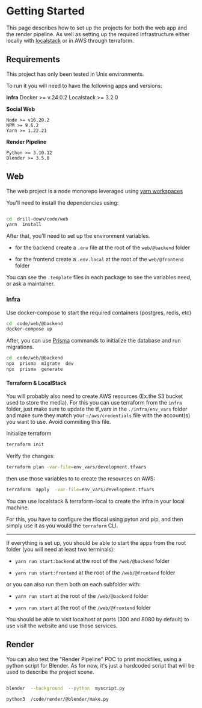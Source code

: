 
# Getting Started

This page describes how to set up the projects for both the web app and the render pipeline. As well as setting up the required infrastructure either locally with [localstack](https://www.localstack.cloud/) or in AWS through terraform.
  

## Requirements

This project has only been tested in Unix environments.

To run it you will need to have the following apps and versions:

  

**Infra**
Docker >= v.24.0.2
Localstack >= 3.2.0


**Social Web**

```
Node >= v16.20.2
NPM >= 9.6.2
Yarn >= 1.22.21
```
  

**Render Pipeline**

```
Python >= 3.10.12
Blender >= 3.5.0
```



## Web

The web project is a node monorepo leveraged using [yarn workspaces](https://yarnpkg.com/features/workspaces)

You'll need to install the dependencies using:
  
```bash

cd  drill-down/code/web
yarn  install
```
After that, you'll need to set up the environment variables.

  

- for the backend create a `.env` file at the root of the `web/@backend` folder

  

- for the frontend create a `.env.local` at the root of the `web/@frontend` folder

  

You can see the `.template` files in each package to see the variables need, or ask a maintainer.

  
### Infra

Use docker-compose to start the required containers (postgres, redis, etc) 

```bash
cd  code/web/@backend
docker-compose up 
``` 

After, you can use [Prisma](https://www.prisma.io/docs/getting-started) commands to initialize the database and run migrations. 

```bash
cd  code/web/@backend
npx  prisma  migrate  dev
npx  prisma  generate
```

#### Terraform & LocalStack 

You will probably also need to create AWS resources (Ex.the S3 bucket used to store the media). For this you can use terraform from the `infra` folder, just make sure to update the tf_vars in the `./infra/env_vars` folder and make sure they match your `~/aws/credentials` file with the account(s) you want to use. Avoid commiting this file.

  
Initialize terraform
```bash
terraform init
```

Verify the changes:
```bash
terraform plan -var-file=env_vars/development.tfvars
```
then use those variables to to create the resources on AWS:

```bash
terraform  apply  -var-file=env_vars/development.tfvars
```

You can use localstack & terraform-local to create the infra in your local machine. 

For this, you have to configure the tflocal using pyton and pip, and then simply use it as you would the `terraform` CLI.

---

If everything is set up, you should be able to start the apps from the root folder (you will need at least two terminals):

  

-  `yarn run start:backend` at the root of the `/web/@backend` folder

  

-  `yarn run start:frontend` at the root of the `/web/@frontend` folder
  

or you can also run them both on each subfolder with:

  
-  `yarn run start` at the root of the `/web/@backend` folder

  

-  `yarn run start` at the root of the `/web/@frontend` folder

  
You should be able to visit localhost at ports (300 and 8080 by default) to use visit the website and use those services.

  


## Render

You can also test the "Render Pipeline" POC to print mockfiles, using a python script for Blender. As for now, it's just a hardcoded script that will be used to describe the project scene.

  

``` bash

blender  --background  --python  myscript.py

python3  /code/render/@blender/make.py

```
